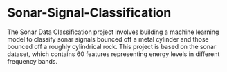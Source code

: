 # Sonar-Signal-Classification
The Sonar Data Classification project involves building a machine learning model to classify sonar signals bounced off a metal cylinder and those bounced off a roughly cylindrical rock. This project is based on the sonar dataset, which contains 60 features representing energy levels in different frequency bands.
